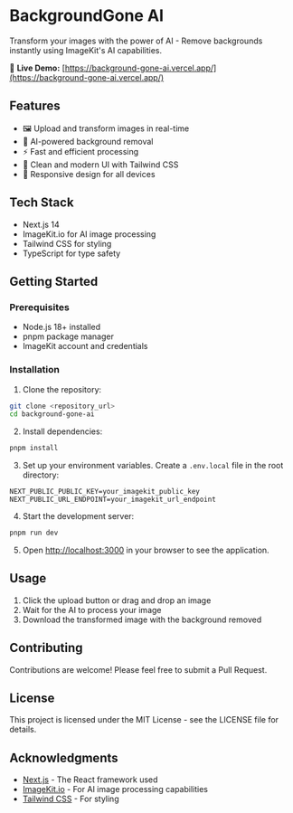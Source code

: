 # BackgroundGone AI

Transform your images with the power of AI - Remove backgrounds instantly using ImageKit's AI capabilities.

🔗 **Live Demo:** [https://background-gone-ai.vercel.app/](https://background-gone-ai.vercel.app/)

## Features

- 🖼️ Upload and transform images in real-time
- 🎯 AI-powered background removal
- ⚡ Fast and efficient processing
- 🎨 Clean and modern UI with Tailwind CSS
- 📱 Responsive design for all devices

## Tech Stack

- Next.js 14
- ImageKit.io for AI image processing
- Tailwind CSS for styling
- TypeScript for type safety

## Getting Started

### Prerequisites

- Node.js 18+ installed
- pnpm package manager
- ImageKit account and credentials

### Installation

1. Clone the repository:

```bash
git clone <repository_url>
cd background-gone-ai
```

2. Install dependencies:

```bash
pnpm install
```

3. Set up your environment variables. Create a `.env.local` file in the root directory:

```env
NEXT_PUBLIC_PUBLIC_KEY=your_imagekit_public_key
NEXT_PUBLIC_URL_ENDPOINT=your_imagekit_url_endpoint
```

4. Start the development server:

```bash
pnpm run dev
```

5. Open [http://localhost:3000](http://localhost:3000) in your browser to see the application.

## Usage

1. Click the upload button or drag and drop an image
2. Wait for the AI to process your image
3. Download the transformed image with the background removed

## Contributing

Contributions are welcome! Please feel free to submit a Pull Request.

## License

This project is licensed under the MIT License - see the LICENSE file for details.

## Acknowledgments

- [Next.js](https://nextjs.org/) - The React framework used
- [ImageKit.io](https://imagekit.io/) - For AI image processing capabilities
- [Tailwind CSS](https://tailwindcss.com/) - For styling
